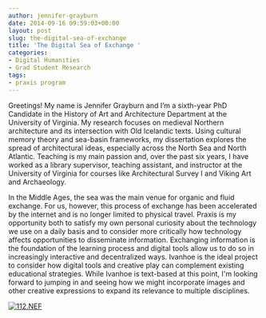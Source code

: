 ```yaml
---
author: jennifer-grayburn
date: 2014-09-16 09:59:03+00:00
layout: post
slug: the-digital-sea-of-exchange
title: 'The Digital Sea of Exchange '
categories:
- Digital Humanities
- Grad Student Research
tags:
- praxis program
---
```


Greetings! My name is Jennifer Grayburn and I’m a sixth-year PhD Candidate in the History of Art and Architecture Department at the University of Virginia. My research focuses on medieval Northern architecture and its intersection with Old Icelandic texts. Using cultural memory theory and sea-basin frameworks, my dissertation explores the spread of architectural ideas, especially across the North Sea and North Atlantic. Teaching is my main passion and, over the past six years, I have worked as a library supervisor, teaching assistant, and instructor at the University of Virginia for courses like Architectural Survey I and Viking Art and Archaeology.

In the Middle Ages, the sea was the main venue for organic and fluid exchange. For us, however, this process of exchange has been accelerated by the internet and is no longer limited to physical travel. Praxis is my opportunity both to satisfy my own personal curiosity about the technology we use on a daily basis and to consider more critically how technology affects opportunities to disseminate information. Exchanging information is the foundation of the learning process and digital tools allow us to do so in increasingly interactive and decentralized ways. Ivanhoe is the ideal project to consider how digital tools and creative play can complement existing educational strategies. While Ivanhoe is text-based at this point, I'm looking forward to jumping in and seeing how we might incorporate images and other creative expressions to expand its relevance to multiple disciplines.

[![112.NEF](http://scholarslab.org/wp-content/uploads/2014/09/112.NEF_-1024x319.jpg)](http://scholarslab.org/wp-content/uploads/2014/09/112.NEF_.jpg)


